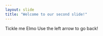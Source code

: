 ```yaml
---
layout: slide
title: "Welcome to our second slide!"
---
```

Tickle me Elmo
Use the left arrow to go back!